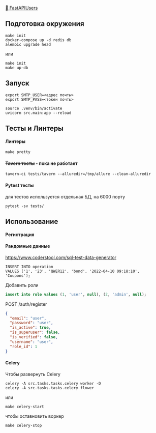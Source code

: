 
[📕 FastAPIUsers](https://fastapi-users.github.io/fastapi-users/10.0/)

## Подготовка окружения
    make init
    docker-compose up -d redis db    
    alembic upgrade head
или

    make init
    make up-db

## Запуск 
    export SMTP_USER=<адрес почты>
    export SMTP_PASS=<токен почты>

    source .venv/bin/activate
    uvicorn src.main:app --reload


## Тесты и Линтеры

#### Линтеры

    make pretty

#### ~~Tavern тесты~~ - пока не работает
    tavern-ci tests/tavern --alluredir=/tmp/allure --clean-alluredir

#### Pytest тесты
для тестов используется отдельная БД, на 6000 порту

    pytest -sv tests/



## Использование

#### Регистрация

#### Рандомные данные
https://www.coderstool.com/sql-test-data-generator

    INSERT INTO operation
    VALUES ('1', '23', 'QWER12', 'bond', '2022-04-10 09:18:10', 'Coupons');



Добавить роли 
```sql
insert into role values (1, 'user', null), (2, 'admin', null);
```
POST /auth/register
```json
{
  "email": "user",
  "password": "user",
  "is_active": true,
  "is_superuser": false,
  "is_verified": false,
  "username": "user",
  "role_id": 1
}
```

#### Celery
Чтобы развернуть Celery

	celery -A src.tasks.tasks.celery worker -D
    celery -A src.tasks.tasks.celery flower

или

    make celery-start

чтобы оставновить воркер

    make celery-stop
